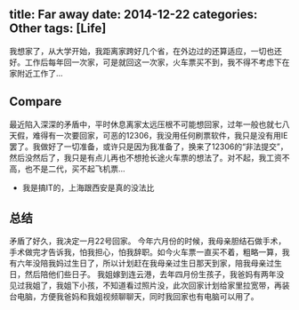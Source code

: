 title: Far away
date: 2014-12-22
categories: Other
tags: [Life]
---
我想家了，从大学开始，我距离家跨好几个省，在外边过的还算适应，一切也还好。工作后每年回一次家，可是就回这一次家，火车票买不到，我不得不考虑下在家附近工作了...

## Compare
最近陷入深深的矛盾中，平时休息离家太远压根不可能想回家，过年一般也就七八天假，难得有一次要回家，可恶的12306，我没用任何刷票软件，我只是没有用IE罢了。我做好了一切准备，或许只是因为我准备了，换来了12306的“非法提交”，然后没然后了，我只是有点儿再也不想抢长途火车票的想法了。对不起，我工资不高，也不是二代，买不起飞机票...

- 我是搞IT的，上海跟西安是真的没法比


## 总结

矛盾了好久，我决定一月22号回家。
今年六月份的时候，我母亲胆结石做手术，手术做完才告诉我，怕我担心，怕我辞职。如今火车票一直买不着，粗略一算，我有六年没陪我妈过生日了，所以计划赶在我母亲过生日那天到家，陪我母亲过生日，然后陪他们些日子。
我姐嫁到连云港，去年四月份生孩子，我爸妈有两年没见过我姐了，我姐下小孩，不知道看过照片没，此次回家计划给家里拉宽带，再装台电脑，方便我爸妈和我姐视频聊聊天，同时我回家也有电脑可以用了。
